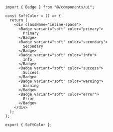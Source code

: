 ﻿```tsx
import { Badge } from "@/components/ui";

const SoftColor = () => {
  return (
    <div className="inline-space">
      <Badge variant="soft" color="primary">
        Primary
      </Badge>
      <Badge variant="soft" color="secondary">
        Secondary
      </Badge>
      <Badge variant="soft" color="info">
        Info
      </Badge>
      <Badge variant="soft" color="success">
        Success
      </Badge>
      <Badge variant="soft" color="warning">
        Warning
      </Badge>
      <Badge variant="soft" color="error">
        Error
      </Badge>
    </div>
  );
};

export { SoftColor };

```
